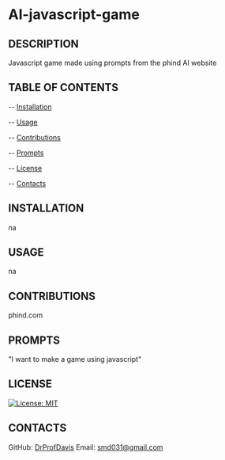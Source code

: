 # AI-javascript-game

  ## DESCRIPTION
  Javascript game made using prompts from the phind AI website

  ## TABLE OF CONTENTS
  -- [Installation](#installation)

  -- [Usage](#usage)

  -- [Contributions](#contributions)

  -- [Prompts](#prompts)

  -- [License](#license)

  -- [Contacts](#contacts)

  ## INSTALLATION
  na

  ## USAGE
  na

  ## CONTRIBUTIONS
  phind.com

  ## PROMPTS
  "I want to make a game using javascript"

  ## LICENSE 
  [![License: MIT](https://img.shields.io/badge/License-MIT-yellow.svg)](https://opensource.org/licenses/MIT)

  ## CONTACTS
  GitHub: [DrProfDavis](https://github.com/DrProfDavis)
  Email: [smd031@gmail.com](mailto:smd031@gmail.com)


